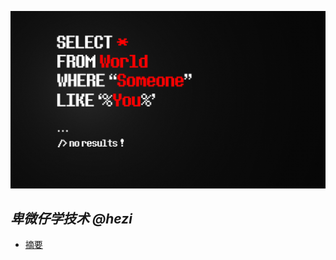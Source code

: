 ![image](https://github.com/hezi617/heziBook/raw/master/images/SelectYou.jpg)

## ***卑微仔学技术   @hezi***

* [摘要](SUMMARY.md)


